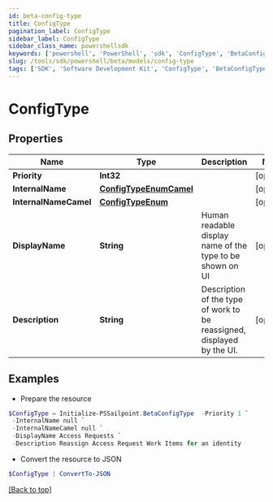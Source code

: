 ```yaml
---
id: beta-config-type
title: ConfigType
pagination_label: ConfigType
sidebar_label: ConfigType
sidebar_class_name: powershellsdk
keywords: ['powershell', 'PowerShell', 'sdk', 'ConfigType', 'BetaConfigType'] 
slug: /tools/sdk/powershell/beta/models/config-type
tags: ['SDK', 'Software Development Kit', 'ConfigType', 'BetaConfigType']
---
```



# ConfigType

## Properties

Name | Type | Description | Notes
------------ | ------------- | ------------- | -------------
**Priority** | **Int32** |  | [optional] 
**InternalName** | [**ConfigTypeEnumCamel**](config-type-enum-camel) |  | [optional] 
**InternalNameCamel** | [**ConfigTypeEnum**](config-type-enum) |  | [optional] 
**DisplayName** | **String** | Human readable display name of the type to be shown on UI | [optional] 
**Description** | **String** | Description of the type of work to be reassigned, displayed by the UI. | [optional] 

## Examples

- Prepare the resource
```powershell
$ConfigType = Initialize-PSSailpoint.BetaConfigType  -Priority 1 `
 -InternalName null `
 -InternalNameCamel null `
 -DisplayName Access Requests `
 -Description Reassign Access Request Work Items for an identity
```

- Convert the resource to JSON
```powershell
$ConfigType | ConvertTo-JSON
```


[[Back to top]](#) 

